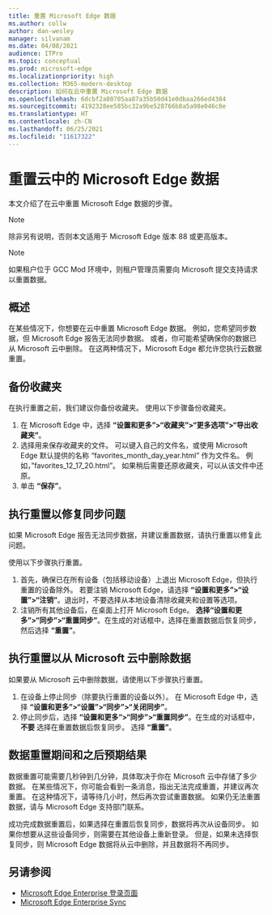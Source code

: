 ```yaml
---
title: 重置 Microsoft Edge 数据
ms.author: collw
author: dan-wesley
manager: silvanam
ms.date: 04/08/2021
audience: ITPro
ms.topic: conceptual
ms.prod: microsoft-edge
ms.localizationpriority: high
ms.collection: M365-modern-desktop
description: 如何在云中重置 Microsoft Edge 数据
ms.openlocfilehash: 6dcbf2a80705aa87a35b50d41e0dbaa266ed4384
ms.sourcegitcommit: 4192328ee585bc32a9be528766b8a5a98e046c8e
ms.translationtype: HT
ms.contentlocale: zh-CN
ms.lasthandoff: 06/25/2021
ms.locfileid: "11617322"
---
```

# <a name="reset-microsoft-edge-data-in-the-cloud"></a>重置云中的 Microsoft Edge 数据

本文介绍了在云中重置 Microsoft Edge 数据的步骤。

> [!NOTE]
> 除非另有说明，否则本文适用于 Microsoft Edge 版本 88 或更高版本。

> [!NOTE]
> 如果租户位于 GCC Mod 环境中，则租户管理员需要向 Microsoft 提交支持请求以重置数据。

## <a name="overview"></a>概述

在某些情况下，你想要在云中重置 Microsoft Edge 数据。 例如，您希望同步数据，但 Microsoft Edge 报告无法同步数据。 或者，你可能希望确保你的数据已从 Microsoft 云中删除。 在这两种情况下，Microsoft Edge 都允许您执行云数据重置。

## <a name="back-up-your-favorites"></a>备份收藏夹

在执行重置之前，我们建议你备份收藏夹。 使用以下步骤备份收藏夹。

1. 在 Microsoft Edge 中，选择 **“设置和更多”>“收藏夹”>“更多选项”>“导出收藏夹”**。
2. 选择用来保存收藏夹的文件。 可以键入自己的文件名，或使用 Microsoft Edge 默认提供的名称 “favorites_month_day_year.html” 作为文件名。 例如，”favorites_12_17_20.html”。 如果稍后需要还原收藏夹，可以从该文件中还原。
3. 单击 **“保存”**。

## <a name="perform-a-reset-to-fix-a-synchronization-problem"></a>执行重置以修复同步问题

如果 Microsoft Edge 报告无法同步数据，并建议重置数据，请执行重置以修复此问题。

使用以下步骤执行重置。

1. 首先，确保已在所有设备（包括移动设备）上退出 Microsoft Edge，但执行重置的设备除外。 若要注销 Microsoft Edge，请选择 **“设置和更多”>“设置”>“注销”**。退出时，不要选择从本地设备清除收藏夹和设置等选项。
2. 注销所有其他设备后，在桌面上打开 Microsoft Edge。 **选择“设置和更多”>“同步”>“重置同步”**。在生成的对话框中，选择在重置数据后恢复同步，然后选择 **“重置”**。

## <a name="perform-a-reset-to-remove-your-data-from-microsofts-cloud"></a>执行重置以从 Microsoft 云中删除数据

如果要从 Microsoft 云中删除数据，请使用以下步骤执行重置。

1. 在设备上停止同步（除要执行重置的设备以外）。  在 Microsoft Edge 中，选择 **“设置和更多”>“设置”>“同步”>“关闭同步”**。  
2. 停止同步后，选择 **“设置和更多“>“同步”>“重置同步”**。在生成的对话框中，**不要** 选择在重置数据后恢复同步。 选择 **“重置”**。

## <a name="what-to-expect-during-and-after-a-data-reset"></a>数据重置期间和之后预期结果

数据重置可能需要几秒钟到几分钟，具体取决于你在 Microsoft 云中存储了多少数据。 在某些情况下，你可能会看到一条消息，指出无法完成重置，并建议再次重置。 在这种情况下，请等待几小时，然后再次尝试重置数据。 如果仍无法重置数据，请与 Microsoft Edge 支持部门联系。

成功完成数据重置后，如果选择在重置后恢复同步，数据将再次从设备同步。 如果你想要从这些设备同步，则需要在其他设备上重新登录。 但是，如果未选择恢复同步，则 Microsoft Edge 数据将从云中删除，并且数据将不再同步。

## <a name="see-also"></a>另请参阅

- [Microsoft Edge Enterprise 登录页面](https://aka.ms/EdgeEnterprise)
- [Microsoft Edge Enterprise Sync](microsoft-edge-enterprise-sync.md)